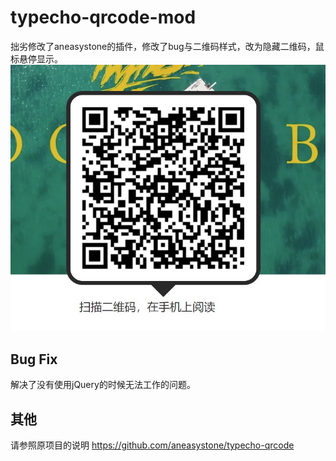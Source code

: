 # typecho-qrcode-mod
拙劣修改了aneasystone的插件，修改了bug与二维码样式，改为隐藏二维码，鼠标悬停显示。
![Screenshot](https://github.com/signxer/typecho-qrcode/raw/master/Screenshot.jpg)

## Bug Fix
解决了没有使用jQuery的时候无法工作的问题。

## 其他
请参照原项目的说明
https://github.com/aneasystone/typecho-qrcode

